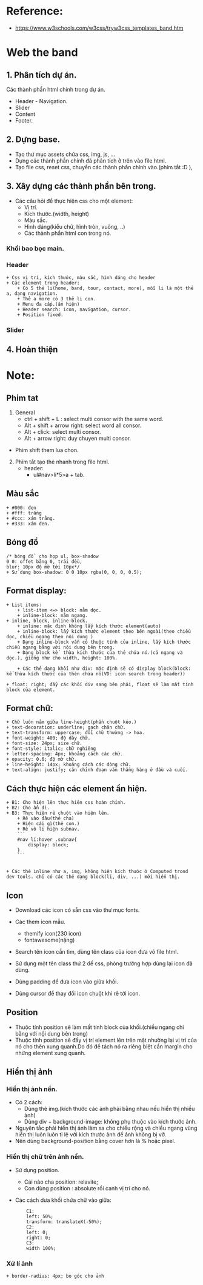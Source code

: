 # Reference:
+ https://www.w3schools.com/w3css/tryw3css_templates_band.htm

# Web the band
## 1. Phân tích dự án.
Các thành phần html chính trong dự án.
+ Header - Navigation.
+ Slider
+ Content
+ Footer.


## 2. Dựng base.
+ Tạo thư mục assets chứa css, img, js, ...
+ Dựng các thành phần chính đã phân tích ở trên vào file html.
+ Tạo file css, reset css, chuyển các thành phần chính vào.(phím tắt :D ), 


## 3. Xây dựng các thành phần bên trong.
+ Các câu hỏi để thực hiện css cho một element:
    + Vị trí.
    + Kích thước.(width, height)
    + Màu sắc.
    + Hình dáng(kiểu chữ, hình tròn, vuông, ..)
    + Các thành phần html con trong nó.


### Khối bao bọc main.
### Header
    + Css vị trí, kích thước, màu sắc, hình dáng cho header
    + Các element trong header:
        + Có 5 thẻ li(home, band, tour, contact, more), mỗi li là một thẻ a, dạng navigation.
        + Thẻ a more có 3 thẻ li con.
        + Menu đa cấp.(ẩn hiện)
        + Header search: icon, navigation, cursor.
        + Position fixed.

### Slider




## 4. Hoàn thiện


# Note:
## Phim tat
1. General
    + ctrl + shift + L : select multi consor with the same word.
    + Alt + shift + arrow right: select word all consor. 
    + Alt + click: select multi consor.
    + Alt + arrow right: duy chuyen multi consor.
+ Phim shift them lua chon.

2. Phím tắt tạo thẻ nhanh trong file html.
    + header:
        + ul#nav>li*5>a + tab.


## Màu sắc
    + #000: đen
    + #fff: trắng 
    + #ccc: xám trằng.
    + #333: xám đen.

## Bóng đổ 
    /* bóng đổ  cho họp ul, box-shadow
    0 0: offet bằng 0, trải đều,
    blur: 10px độ mờ tới 10px*/
    + Sử dụng box-shadow: 0 0 10px rgba(0, 0, 0, 0.5);

## Format display:
    + List items:
        + list-item <=> block: nằm dọc.
        + inline-block: nằm ngang.
    + inline, block, inline-block.
        + inline: mặc định không lấý kích thước element(auto)
        + inline-block: lấý kích thước element theo bên ngoài(theo chiều dọc, chiều ngang theo nội dung )
        + Dạng inline-block vẫn có thuộc tính của inline, lấy kích thước chiều ngang bằng với nội dung bên trong.
        + Dạng block kế  thừa kích thước của thẻ chứa nó.(cả ngang và dọc.), giống như cho width, height: 100%.

        + Các thẻ dạng khối như div: mặc định sẽ có display block(block: kế thừa kích thước của thèn chứa nó(VD: icon search trong header))

    + float: right; đẩy các khối div sang bên phải, float sẽ làm mất tính block của element.


## Format chữ:
    + Chữ luôn nằm giữa line-height(phần chuột kéo.)
    + text-decoration: underline; gạch chân chữ.
    + text-transform: uppercase; đổi chữ thường -> hoa.
    + font-weight: 400; độ dày chữ.
    + font-size: 24px; size chữ.
    + font-style: italic; chữ nghiêng
    + letter-spacing: 4px; khoảng cách các chữ.
    + opacity: 0.6; độ mờ chữ.
    + line-height: 14px; khoảng cách các dòng chữ.
    + text-align: justify; căn chỉnh đoạn văn thẳng hàng ở đầu và cuối.

## Cách thực hiện các element ẩn hiện.
    + B1: Cho hiện lên thực hiên css hoàn chỉnh.
    + B2: Cho ẩn đi.
    + B3: Thực hiện rê chuột vào hiện lên.
        + Rê vào đâu(thẻ cha)
        + Hiện cái gì(thẻ con.) 
        + Rê vô li hiện subnav.
        ```
        #nav li:hover .subnav{
            display: block;
        }
        ```


    + Các thẻ inline như a, img, không hiện kích thước ở Computed trond dev tools. chỉ có các thẻ dạng block(li, div, ...) mới hiển thị.

## Icon
+ Download các icon có sẵn css vào thư mục fonts.
+ Các them icon mẫu.
    + themify icon(230 icon)
    + fontawesome(nặng)

+ Search tên icon cần tìm, dùng tên class của icon đưa vô file html.
+ Sử dụng một tên class thứ 2 để css, phòng trường hợp dùng lại icon đã dùng.
+ Dùng padding để đưa icon vào giữa khối.
+ Dùng cursor để  thay đổi icon chuột khi rê tới icon.

## Position
+ Thuộc tính position sẽ làm mất tính block của khối.(chiều ngang chỉ bằng với nội dung bên trong)
+ Thuộc tính position sẽ đẩy vị trí element lên trên mặt nhường lại vị trí của nó cho thèn xung quanh.Do đó để  tách nó ra riêng biệt cần margin cho những element xung quanh.


## Hiển thị ảnh 

### Hiển thị ảnh nền.
+ Có 2 cách:
    + Dùng thẻ img.(kích thước các ảnh phải bằng nhau nếu hiển thị nhiều ảnh)
    + Dùng div + background-image: không phụ thuộc vào kích thước ảnh.
+ Nguyên tắc phải hiển thị ảnh làm sa cho chiều rộng và chiều ngang vùng hiển thị luôn luôn tỉ lệ với kích thước ảnh để ảnh không bị vỡ.
+ Nên dùng background-position bằng cover hơn là % hoặc pixel.

### Hiển thị chữ trên ảnh nền.
+ Sử dụng position.
    + Cái nào cha position: relavite;
    + Con dùng position : absolute rồi canh vị trí cho nó.

+ Các cách dưa khối chứa chữ vào giữa:
    ```
        C1:
        left: 50%;
        transform: translateX(-50%);
        C2:
        left: 0;
        right: 0;
        C3:
        width 100%;
    ```
### Xử lí ảnh
    + border-radius: 4px; bo góc cho ảnh 



